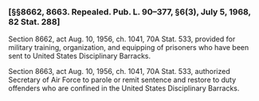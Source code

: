 ### [§§8662, 8663. Repealed. Pub. L. 90–377, §6(3), July 5, 1968, 82 Stat. 288] ###

Section 8662, act Aug. 10, 1956, ch. 1041, 70A Stat. 533, provided for military training, organization, and equipping of prisoners who have been sent to United States Disciplinary Barracks.

Section 8663, act Aug. 10, 1956, ch. 1041, 70A Stat. 533, authorized Secretary of Air Force to parole or remit sentence and restore to duty offenders who are confined in the United States Disciplinary Barracks.